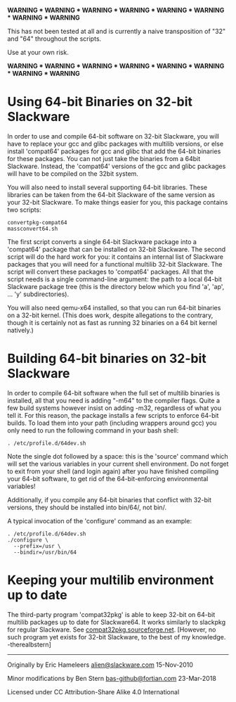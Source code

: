 __WARNING * WARNING * WARNING * WARNING * WARNING * WARNING * WARNING * WARNING__

This has not been tested at all and is currently a naive transposition of "32"
and "64" throughout the scripts.

Use at your own risk.

__WARNING * WARNING * WARNING * WARNING * WARNING * WARNING * WARNING * WARNING__


# Using 64-bit Binaries on 32-bit Slackware

In order to use and compile 64-bit software on 32-bit Slackware, you will have
to replace your gcc and glibc packages with multilib versions, or else install
'compat64' packages for gcc and glibc that add the 64-bit binaries for these
packages. You can not just take the binaries from a 64bit Slackware.  Instead,
the 'compat64' versions of the gcc and glibc packages will have to be compiled
on the 32bit system.

You will also need to install several supporting 64-bit libraries.  These
libraries can be taken from the 64-bit Slackware of the same version as your
32-bit Slackware.  To make things easier for you, this package contains two
scripts:

    convertpkg-compat64
    massconvert64.sh

The first script converts a single 64-bit Slackware package into a 'compat64'
package that can be installed on 32-bit Slackware.  The second script will do
the hard work for you: it contains an internal list of Slackware packages that
you will need for a functional multilib 32-bit Slackware.  The script will
convert these packages to 'compat64' packages.  All that the script needs is a
single command-line argument: the path to a local 64-bit Slackware package
tree (this is the directory below which you find 'a', 'ap', ... 'y'
subdirectories).

You will also need qemu-x64 installed, so that you can run 64-bit binaries on
a 32-bit kernel.  (This does work, despite allegations to the contrary, though
it is certainly not as fast as running 32 binaries on a 64 bit kernel
natively.)


# Building 64-bit binaries on 32-bit Slackware

In order to compile 64-bit software when the full set of multilib binaries is
installed, all that you need is adding "-m64" to the compiler flags.  Quite a
few build systems however insist on adding -m32, regardless of what you tell
it.  For this reason, the package installs a few scripts to enforce 64-bit
builds. To load them into your path (including wrappers around gcc) you only
need to run the following command in your bash shell:

    . /etc/profile.d/64dev.sh

Note the single dot followed by a space: this is the 'source' command which
will set the various variables in your current shell environment.  Do not
forget to exit from your shell (and login again) after you have finished
compiling your 64-bit software, to get rid of the 64-bit-enforcing
environmental variables!

Additionally, if you compile any 64-bit binaries that conflict with 32-bit
versions, they should be installed into bin/64/, not bin/.

A typical invocation of the 'configure' command as an example:

    . /etc/profile.d/64dev.sh
    ./configure \
      --prefix=/usr \
      --bindir=/usr/bin/64


# Keeping your multilib environment up to date

The third-party program 'compat32pkg' is able to keep 32-bit on 64-bit
multilib packages up to date for Slackware64.  It works similarly to
slackpkg for regular Slackware.  See
[compat32pkg.sourceforge.net](http://compat32pkg.sourceforge.net).
[However, no such program yet exists for 32-bit Slackware, to the best of my
knowledge.  -therealbstern]

---

Originally by Eric Hameleers <alien@slackware.com> 15-Nov-2010

Minor modifications by Ben Stern <bas-github@fortian.com> 23-Mar-2018

Licensed under CC Attribution-Share Alike 4.0 International
